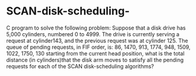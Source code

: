 # SCAN-disk-scheduling-
C program to solve the following problem: Suppose that a disk drive has 5,000 cylinders, numbered 0 to 4999. The drive is currently serving a request at cylinder143, and the previous request was at cylinder 125. The queue of pending requests, in FIF order, is: 86, 1470, 913, 1774, 948, 1509, 1022, 1750, 130 starting from the current head position, what is the total distance (in cylinders)that the disk arm moves to satisfy all the pending requests for each of the SCAN disk-scheduling algorithms?
